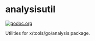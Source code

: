 # analysisutil

[![godoc.org][godoc-badge]][godoc]

Utilities for x/tools/go/analysis package.

<!-- links -->
[godoc]: https://godoc.org/github.com/gostaticanalysis/analysisutil
[godoc-badge]: https://img.shields.io/badge/godoc-reference-4F73B3.svg?style=flat-square&label=%20godoc.org

